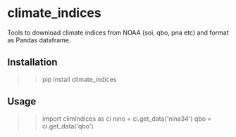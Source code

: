 # climate_indices
Tools to download climate indices from NOAA (soi, qbo, pna etc) and format as Pandas dataframe.

## Installation 

>> pip install climate_indices

## Usage 

>> import climIndices as ci
>> nino = ci.get_data('nina34')
>> qbo = ci.get_data('qbo')

